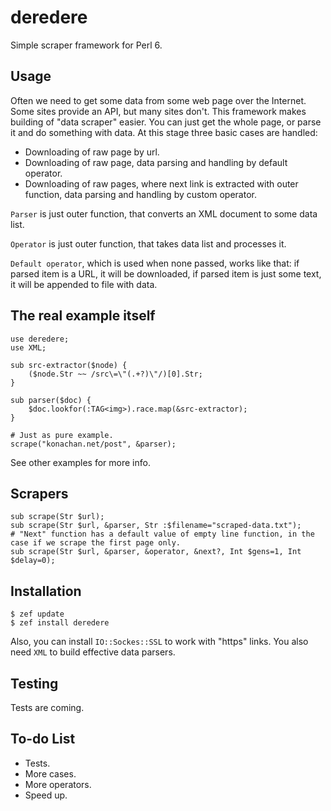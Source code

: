 # deredere

Simple scraper framework for Perl 6.


## Usage

Often we need to get some data from some web page over the Internet. Some sites provide an API, but many sites don't. This framework makes building of "data scraper" easier. You can just get the whole page, or parse it and do something with data. At this stage three basic cases are handled:
- Downloading of raw page by url.
- Downloading of raw page, data parsing and handling by default operator.
- Downloading of raw pages, where next link is extracted with outer function, data parsing and handling by custom operator.

`Parser` is just outer function, that converts an XML document to some data list.

`Operator` is just outer function, that takes data list and processes it.

`Default operator`, which is used when none passed, works like that: if parsed item is a URL, it will be downloaded, if parsed item is just some text, it will be appended to file with data.


## The real example itself

```Perl6
use deredere;
use XML;

sub src-extractor($node) {
    ($node.Str ~~ /src\=\"(.+?)\"/)[0].Str;
}

sub parser($doc) {
    $doc.lookfor(:TAG<img>).race.map(&src-extractor);
}

# Just as pure example.
scrape("konachan.net/post", &parser);
```

See other examples for more info.

## Scrapers

```Perl6
sub scrape(Str $url);
sub scrape(Str $url, &parser, Str :$filename="scraped-data.txt");
# "Next" function has a default value of empty line function, in the case if we scrape the first page only.
sub scrape(Str $url, &parser, &operator, &next?, Int $gens=1, Int $delay=0);
```


## Installation

```
$ zef update
$ zef install deredere
```

Also, you can install `IO::Sockes::SSL` to work with "https" links. You also need `XML` to build effective data parsers.

## Testing

Tests are coming.

## To-do List

- Tests.
- More cases.
- More operators.
- Speed up.
